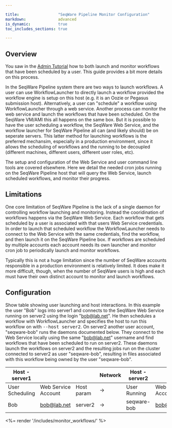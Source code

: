 ```yaml
---

title:                 "SeqWare Pipeline Monitor Configuration"
markdown:              advanced
is_dynamic:            true
toc_includes_sections: true

---
```


## Overview

You saw in the [Admin Tutorial](/docs/3-getting-started/admin-tutorial/) how to
both launch and monitor workflows that have been scheduled by a user. This
guide provides a bit more details on this process.

In the SeqWare Pipeline system there are two ways to launch workflows. A user
can use WorkflowLauncher to directly launch a workflow provided the workflow
engine is setup on this host (e.g. it is an Oozie or Pegasus submission host).
Alternatively, a user can "schedule" a workflow using WorkflowLauncher through
a web service. Another process can monitor the web service and launch the
workflows that have been scheduled.  On the SeqWare VM/AMI this all happens on
the same box.  But it is possible to have the user scheduling a workflow, the
SeqWare Web Service, and the workflow launcher for SeqWare Pipeline all can
(and likely should) be on seperate servers. This latter method for launching
workflows is the preferred mechansim, especially in a production environment,
since it allows the scheduling of workflows and the running to be decoupled
(different machines, different users, different user roles, etc).

<!-- TODO: a nice figure showing workflow launching -->

The setup and configuration of the Web Service and user command line tools are
covered elsewhere.  Here we detail the needed cron jobs running on the SeqWare
Pipeline host that will query the Web Service, launch scheduled workflows, and
monitor their progress.

## Limitations

One core limitation of SeqWare Pipeline is the lack of a single daemon for
controlling workflow launching and monitoring.  Instead the cooridination of
workflows happens via the SeqWare Web Service.  Each workflow that gets
scheduled by a user is associated with that users Web Service credentials. In
order to launch that scheduled workflow the WorkflowLauncher needs to connect
to the Web Service with the same credentials, find the workflow, and then
launch it on the SeqWare Pipeline box. If workflows are scheduled by multiple
accounts each account needs its own launcher and monitor cron job to
periodically launch and monitor workflows.

Typically this is not a huge limitation since the number of SeqWare accounts
responsible in a production environment is relatively limited. It does make it
more difficult, though, when the number of SeqWare users is high and each must
have their own distinct account to monitor and launch workflows.

## Configuration

Show table showing user launching and host interactions.  In this example the
user "Bob" logs into server1 and connects to the SeqWare Web Service running on
server2 using the login "bob@lab.net". He then schedules a workflow with
WorkflowLauncher and specifies the host to run this workflow on with <tt>--host
server2</tt>.  On server2 another user account, "seqware-bob" runs the daemons
documented below. They connect to the Web Service locally using the same
"bob@lab.net" username and find workflows that have been scheduled to run on
server2. These daemons launch the workflows on server2 and the resulting jobs
run on the cluster connected to server2 as user "seqware-bob", resulting in
files associated with this workflow being owned by the user "seqware-bob".

Host - server1         |               |         |Network |    Host - server2  |                      |
---------------------- | -------------- | ------- |--------| ------------------  | -------------------  |
User Scheduling |  Web Service Account  | Host param |   ->      | User Running  | Web Service Account      |
Bob             |  bob@lab.net          | server2    |   ->      | seqware-bob   |  bob@lab.net             |

<%= render '/includes/monitor_workflows/' %>
 
